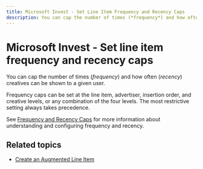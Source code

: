 ```yaml
---
title: Microsoft Invest - Set Line Item Frequency and Recency Caps
description: You can cap the number of times (*frequency*) and how often (*recency*) creatives can be shown to a given user.
---
```


# Microsoft Invest - Set line item frequency and recency caps

You can cap the number of times (*frequency*) and how often (*recency*) creatives can be shown to a given user.

Frequency caps can be set at the line item, advertiser, insertion order, and creative levels, or any combination of the four levels. The most restrictive setting always takes precedence.

See [Frequency and Recency Caps](./frequency-and-recency-caps.md) for more information about understanding and configuring frequency and recency.

## Related topics

- [Create an Augmented Line Item](./create-an-augmented-line-item-ali.md)
